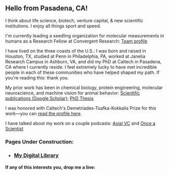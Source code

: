 <!DOCTYPE html>
<html lang="en">
<head>
    <meta charset="UTF-8">
    <title>Anand Muthusamy</title>
    <!-- Font Awesome CDN -->
    <link rel="stylesheet" href="https://cdnjs.cloudflare.com/ajax/libs/font-awesome/6.5.1/css/all.min.css">
    <style>
        .social-icons a {
            color: #1DA1F2; /* Default Blue for Twitter Icon */
            font-size: 24px;
            text-decoration: none;
            margin-right: 10px;
        }
        .social-icons a:hover {
            opacity: 0.7;
        }
        .social-icons .fa-linkedin { color: #0077B5; }
        .social-icons .fa-instagram { color: #E1306C; }
    </style>
</head>

<body>

<h2>Hello from Pasadena, CA!</h2>

<p>I think about life science, biotech, venture capital, & new scientific institutions. I enjoy all things sport and speed.</p>

<p>I'm currently leading a seedling organization for molecular measurements in humans as a Research Fellow at Convergent Research: 
    <a href="https://www.convergentresearch.org/team">Team profile</a>
</p>

<p>I have lived on the three coasts of the U.S.: I was born and raised in Houston, TX, studied at Penn in Philadelphia, PA, worked at Janelia Research Campus in Ashburn, VA, and did my PhD at Caltech in Pasadena, CA where I currently reside. I feel extremely lucky to have met incredible people in each of these communities who have helped shaped my path. If you're reading this: thank you.</p>

<p>My prior work has been in chemical biology, protein engineering, molecular neuroscience, and machine vision for animal behavior:
    <a href="https://scholar.google.com/citations?user=X-R_erYAAAAJ&hl=en&oi=ao">Scientific publications (Google Scholar)</a>;
    <a href="https://thesis.library.caltech.edu/16494/">PhD Thesis</a>
</p>

<p>I was honored with Caltech's Demetriades-Tsafka-Kokkalis Prize for this work—you can 
    <a href="https://demetriades.caltech.edu/winners.html">read the profile here</a>.
</p>

<p>I have talked about my work on a couple podcasts: 
    <a href="https://www.youtube.com/watch?v=TQpa-MCn03w">Axial VC</a> and 
    <a href="https://podcasts.apple.com/us/podcast/83-anand-muthusamy-convergent-research-fellow-on-going/id1505716027?i=1000649828719">Once a Scientist</a>
</p>

<h3>Pages Under Construction:<h3>
<ul>
    <li><a href="my-library.html">My Digital Library</a></li>
</ul>

<h4>If any of this interests you, drop me a line:</h4>

<div class="social-icons">
    <a href="https://x.com/mu_anand" target="_blank">
        <i class="fab fa-twitter"></i>
    </a>
    <a href="https://www.linkedin.com/in/anand-muthusamy-486a7448/" target="_blank">
        <i class="fab fa-linkedin"></i>
    </a>
    <a href="https://www.instagram.com/anand.muthusamy/" target="_blank">
        <i class="fab fa-instagram"></i>
    </a>
</div>

</body>
</html>
